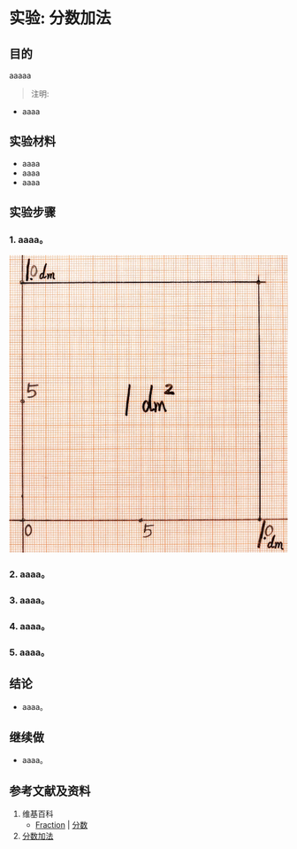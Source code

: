 # 实验: 分数加法

## 目的

aaaaa

> 注明:
>  
- aaaa


## 实验材料

- aaaa
- aaaa
- aaaa

## 实验步骤

### 1. aaaa。
![](/images/数系/可比数和不可比数/分数加法/1a1.jpg)

### 2. aaaa。

### 3. aaaa。

### 4. aaaa。

### 5. aaaa。

## 结论

- aaaa。

## 继续做

- aaaa。

## 参考文献及资料

1. 维基百科
	- [Fraction](https://en.wikipedia.org/wiki/Fraction) | [分数](https://zh.wikipedia.org/wiki/%E5%88%86%E6%95%B8) 
2. [分数加法](https://baike.baidu.com/item/%E5%88%86%E6%95%B0%E5%8A%A0%E6%B3%95/2828309?fr=aladdin)
